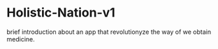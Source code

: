 # Holistic-Nation-v1
brief introduction about an app that revolutionyze the way of we obtain medicine.
